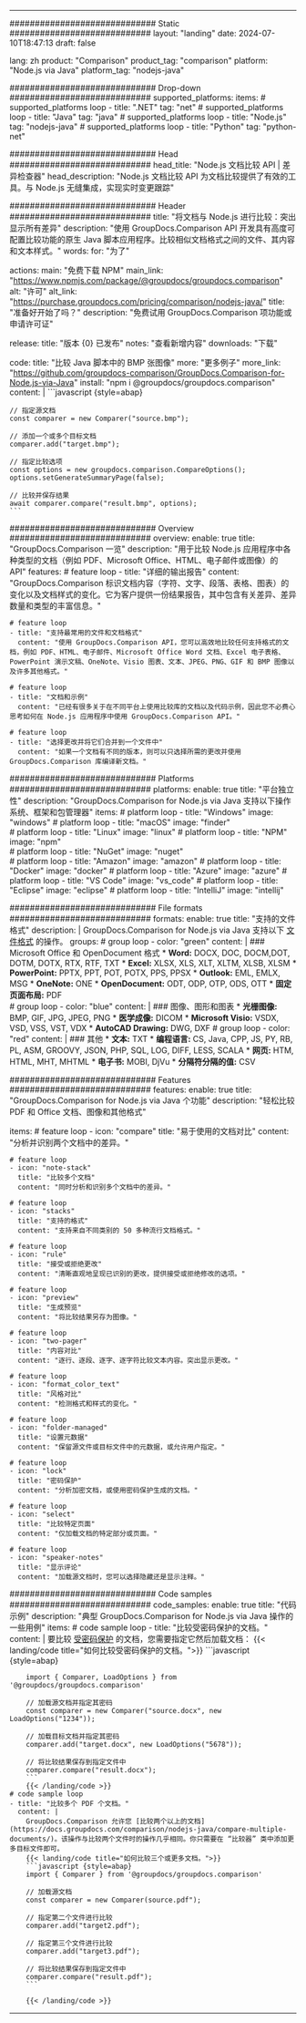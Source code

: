 
---
############################# Static ############################
layout: "landing"
date: 2024-07-10T18:47:13
draft: false

lang: zh
product: "Comparison"
product_tag: "comparison"
platform: "Node.js via Java"
platform_tag: "nodejs-java"

############################# Drop-down ############################
supported_platforms:
  items:
    # supported_platforms loop
    - title: ".NET"
      tag: "net"
    # supported_platforms loop
    - title: "Java"
      tag: "java"
    # supported_platforms loop
    - title: "Node.js"
      tag: "nodejs-java"
    # supported_platforms loop
    - title: "Python"
      tag: "python-net"

############################# Head ############################
head_title: "Node.js 文档比较 API | 差异检查器"
head_description: "Node.js 文档比较 API 为文档比较提供了有效的工具。与 Node.js 无缝集成，实现实时变更跟踪"

############################# Header ############################
title: "将文档与 Node.js 进行比较：突出显示所有差异"
description: "使用 GroupDocs.Comparison API 开发具有高度可配置比较功能的原生 Java 脚本应用程序。比较相似文档格式之间的文件、其内容和文本样式。"
words:
  for: "为了"

actions:
  main: "免费下载 NPM"
  main_link: "https://www.npmjs.com/package/@groupdocs/groupdocs.comparison"
  alt: "许可"
  alt_link: "https://purchase.groupdocs.com/pricing/comparison/nodejs-java/"
  title: "准备好开始了吗？"
  description: "免费试用 GroupDocs.Comparison 项功能或申请许可证"

release:
  title: "版本 {0} 已发布"
  notes: "查看新增内容"
  downloads: "下载"

code:
  title: "比较 Java 脚本中的 BMP 张图像"
  more: "更多例子"
  more_link: "https://github.com/groupdocs-comparison/GroupDocs.Comparison-for-Node.js-via-Java"
  install: "npm i @groupdocs/groupdocs.comparison"
  content: |
    ```javascript {style=abap}

    // 指定源文档
    const comparer = new Comparer("source.bmp");

    // 添加一个或多个目标文档
    comparer.add("target.bmp");

    // 指定比较选项
    const options = new groupdocs.comparison.CompareOptions();
    options.setGenerateSummaryPage(false);

    // 比较并保存结果
    await comparer.compare("result.bmp", options);
    ```

############################# Overview ############################
overview:
  enable: true
  title: "GroupDocs.Comparison 一览"
  description: "用于比较 Node.js 应用程序中各种类型的文档（例如 PDF、Microsoft Office、HTML、电子邮件或图像）的 API"
  features:
    # feature loop
    - title: "详细的输出报告"
      content: "GroupDocs.Comparison 标识文档内容（字符、文字、段落、表格、图表）的变化以及文档样式的变化。它为客户提供一份结果报告，其中包含有关差异、差异数量和类型的丰富信息。"

    # feature loop
    - title: "支持最常用的文件和文档格式"
      content: "使用 GroupDocs.Comparison API，您可以高效地比较任何支持格式的文档，例如 PDF、HTML、电子邮件、Microsoft Office Word 文档、Excel 电子表格、PowerPoint 演示文稿、OneNote、Visio 图表、文本、JPEG、PNG、GIF 和 BMP 图像以及许多其他格式。"

    # feature loop
    - title: "文档和示例"
      content: "已经有很多关于在不同平台上使用比较库的文档以及代码示例，因此您不必费心思考如何在 Node.js 应用程序中使用 GroupDocs.Comparison API。"

    # feature loop
    - title: "选择更改并将它们合并到一个文件中"
      content: "如果一个文档有不同的版本，则可以只选择所需的更改并使用 GroupDocs.Comparison 库编译新文档。"

############################# Platforms ############################
platforms:
  enable: true
  title: "平台独立性"
  description: "GroupDocs.Comparison for Node.js via Java 支持以下操作系统、框架和包管理器"
  items:
    # platform loop
    - title: "Windows"
      image: "windows"
    # platform loop
    - title: "macOS"
      image: "finder"      
    # platform loop
    - title: "Linux"
      image: "linux"
    # platform loop
    - title: "NPM"
      image: "npm"  
    # platform loop
    - title: "NuGet"
      image: "nuget"      
    # platform loop
    - title: "Amazon"
      image: "amazon"
    # platform loop
    - title: "Docker"
      image: "docker"
    # platform loop
    - title: "Azure"
      image: "azure"
    # platform loop
    - title: "VS Code"
      image: "vs_code"
    # platform loop
    - title: "Eclipse"
      image: "eclipse"
    # platform loop
    - title: "IntelliJ"
      image: "intellij"

############################# File formats ############################
formats:
  enable: true
  title: "支持的文件格式"
  description: |
    GroupDocs.Comparison for Node.js via Java 支持以下 [文件格式](https://docs.groupdocs.com/comparison/nodejs-java/supported-document-formats/) 的操作。
  groups:
    # group loop
    - color: "green"
      content: |
        ### Microsoft Office 和 OpenDocument 格式
        * **Word:** DOCX, DOC, DOCM,DOT, DOTM, DOTX, RTX, RTF, TXT
        * **Excel:** XLSX, XLS, XLT, XLTM, XLSB, XLSM
        * **PowerPoint:** PPTX, PPT, POT, POTX, PPS, PPSX
        * **Outlook:** EML, EMLX, MSG
        * **OneNote:** ONE
        * **OpenDocument:** ODT, ODP, OTP, ODS, OTT
        * **固定页面布局:** PDF        
    # group loop
    - color: "blue"
      content: |
        ### 图像、图形和图表
        * **光栅图像:** BMP, GIF, JPG, JPEG, PNG
        * **医学成像:** DICOM
        * **Microsoft Visio:** VSDX, VSD, VSS, VST, VDX
        * **AutoCAD Drawing:** DWG, DXF
      # group loop
    - color: "red"
      content: |
        ### 其他
        * **文本:** TXT
        * **编程语言:** CS, Java, CPP, JS, PY, RB, PL, ASM, GROOVY, JSON, PHP, SQL, LOG, DIFF, LESS, SCALA
        * **网页:** HTM, HTML, MHT, MHTML
        * **电子书:** MOBI, DjVu
        * **分隔符分隔的值:** CSV

############################# Features ############################
features:
  enable: true
  title: "GroupDocs.Comparison for Node.js via Java 个功能"
  description: "轻松比较 PDF 和 Office 文档、图像和其他格式"

  items:
    # feature loop
    - icon: "compare"
      title: "易于使用的文档对比"
      content: "分析并识别两个文档中的差异。"

    # feature loop
    - icon: "note-stack"
      title: "比较多个文档"
      content: "同时分析和识别多个文档中的差异。"

    # feature loop
    - icon: "stacks"
      title: "支持的格式"
      content: "支持来自不同类别的 50 多种流行文档格式。"

    # feature loop
    - icon: "rule"
      title: "接受或拒绝更改"
      content: "清晰直观地呈现已识别的更改，提供接受或拒绝修改的选项。"

    # feature loop
    - icon: "preview"
      title: "生成预览"
      content: "将比较结果另存为图像。"

    # feature loop
    - icon: "two-pager"
      title: "内容对比"
      content: "逐行、逐段、逐字、逐字符比较文本内容。突出显示更改。"

    # feature loop
    - icon: "format_color_text"
      title: "风格对比"
      content: "检测格式和样式的变化。"

    # feature loop
    - icon: "folder-managed"
      title: "设置元数据"
      content: "保留源文件或目标文件中的元数据，或允许用户指定。"

    # feature loop
    - icon: "lock"
      title: "密码保护"
      content: "分析加密文档，或使用密码保护生成的文档。"

    # feature loop
    - icon: "select"
      title: "比较特定页面"
      content: "仅加载文档的特定部分或页面。"

    # feature loop
    - icon: "speaker-notes"
      title: "显示评论"
      content: "加载源文档时，您可以选择隐藏还是显示注释。"

############################# Code samples ############################
code_samples:
  enable: true
  title: "代码示例"
  description: "典型 GroupDocs.Comparison for Node.js via Java 操作的一些用例"
  items:
    # code sample loop
    - title: "比较受密码保护的文档。"
      content: |
        要比较 [受密码保护](https://docs.groupdocs.com/comparison/nodejs-java/load-password-protected-documents/) 的文档，您需要指定它然后加载文档：
        {{< landing/code title="如何比较受密码保护的文档。">}}
        ```javascript {style=abap}

        import { Comparer, LoadOptions } from '@groupdocs/groupdocs.comparison'

        // 加载源文档并指定其密码
        const comparer = new Comparer("source.docx", new LoadOptions("1234"));

        // 加载目标文档并指定其密码
        comparer.add("target.docx", new LoadOptions("5678"));

        // 将比较结果保存到指定文件中
        comparer.compare("result.docx");
        ```
        {{< /landing/code >}}
    # code sample loop
    - title: "比较多个 PDF 个文档。"
      content: |
        GroupDocs.Comparison 允许您 [比较两个以上的文档](https://docs.groupdocs.com/comparison/nodejs-java/compare-multiple-documents/)。该操作与比较两个文件时的操作几乎相同。你只需要在 “比较器” 类中添加更多目标文件即可。
        {{< landing/code title="如何比较三个或更多文档。">}}
        ```javascript {style=abap}
        import { Comparer } from '@groupdocs/groupdocs.comparison'

        // 加载源文档
        const comparer = new Comparer(source.pdf");

        // 指定第二个文件进行比较
        comparer.add("target2.pdf");

        // 指定第三个文件进行比较
        comparer.add("target3.pdf");

        // 将比较结果保存到指定文件中
        comparer.compare("result.pdf");
        ```

        {{< /landing/code >}}

---